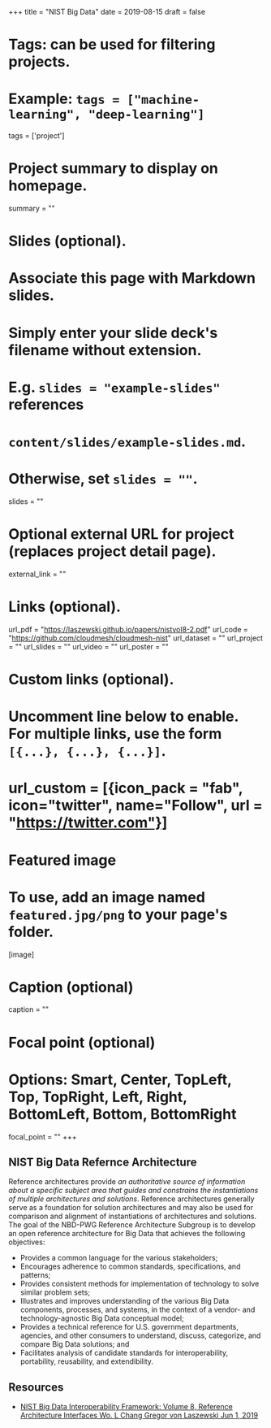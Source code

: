 +++
title = "NIST Big Data"
date = 2019-08-15
draft = false

# Tags: can be used for filtering projects.
# Example: `tags = ["machine-learning", "deep-learning"]`
tags = ['project']

# Project summary to display on homepage.
summary = ""

# Slides (optional).
#   Associate this page with Markdown slides.
#   Simply enter your slide deck's filename without extension.
#   E.g. `slides = "example-slides"` references 
#   `content/slides/example-slides.md`.
#   Otherwise, set `slides = ""`.
slides = ""

# Optional external URL for project (replaces project detail page).
external_link = ""

# Links (optional).
url_pdf = "https://laszewski.github.io/papers/nistvol8-2.pdf"
url_code = "https://github.com/cloudmesh/cloudmesh-nist"
url_dataset = ""
url_project = ""
url_slides = ""
url_video = ""
url_poster = ""

# Custom links (optional).
#   Uncomment line below to enable. For multiple links, use the form `[{...}, {...}, {...}]`.
# url_custom = [{icon_pack = "fab", icon="twitter", name="Follow", url = "https://twitter.com"}]

# Featured image
# To use, add an image named `featured.jpg/png` to your page's folder. 
[image]
  # Caption (optional)
  caption = ""

  # Focal point (optional)
  # Options: Smart, Center, TopLeft, Top, TopRight, Left, Right, BottomLeft, Bottom, BottomRight
  focal_point = ""
+++

## NIST Big Data Refernce Architecture

Reference architectures provide *an authoritative source of information
about a specific subject area that guides and constrains the
instantiations of multiple architectures and solutions*. Reference
architectures generally serve as a foundation for solution architectures
and may also be used for comparison and alignment of instantiations of
architectures and solutions. The goal of the NBD-PWG Reference
Architecture Subgroup is to develop an open reference architecture for
Big Data that achieves the following objectives:

* Provides a common language for the various stakeholders;
* Encourages adherence to common standards, specifications, and patterns;
* Provides consistent methods for implementation of technology to solve 
  similar problem sets;
* Illustrates and improves understanding of the various Big Data 
  components, processes, and systems, in the context of a vendor- and 
  technology-agnostic Big Data conceptual model;
* Provides a technical reference for U.S. government departments, 
  agencies, and other consumers to understand, discuss, categorize, and 
  compare Big Data solutions; and 
* Facilitates analysis of candidate standards for interoperability, 
  portability, reusability, and extendibility.

## Resources

* [NIST Big Data Interoperability Framework: Volume 8, Reference
  Architecture Interfaces Wo. L Chang Gregor von Laszewski Jun 1,
  2019](/publication/las-19-nist)

